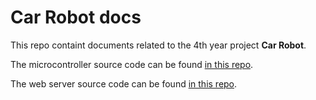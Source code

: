 # Car Robot docs

This repo containt documents related to the 4th year project **Car Robot**.

The microcontroller source code can be found [in this repo](https://github.com/boite-informatique/Car-Robot).

The web server source code can be found [in this repo](https://github.com/boite-informatique/Car-Robot-WS).

